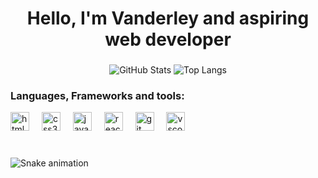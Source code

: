 <h1 align="center">Hello, I'm Vanderley and aspiring web developer</h1>

###

<div align="center">

![GitHub Stats](https://github-readme-stats.vercel.app/api?username=VanderleyOliveira&theme=transparent&bg_color=000&border_color=fff&show_icons=true&icon_color=228B22&title_color=fff&text_color=FFF)
 ![Top Langs](https://github-readme-stats-git-masterrstaa-rickstaa.vercel.app/api/top-langs/?username=VanderleyOliveira&layout=compact&bg_color=000&border_color=fff&title_color=fff&text_color=FFF)
  
</div>

###
### Languages, Frameworks and tools:
<div align="left">
  <img src="https://cdn.jsdelivr.net/gh/devicons/devicon/icons/html5/html5-original.svg" height="30" alt="html5 logo"  />
  <img width="12" />
  <img src="https://cdn.jsdelivr.net/gh/devicons/devicon/icons/css3/css3-original.svg" height="30" alt="css3 logo"  />
  <img width="12" />
  <img src="https://cdn.jsdelivr.net/gh/devicons/devicon/icons/javascript/javascript-original.svg" height="30" alt="javascript logo"  />
  <img width="12" />
  <img src="https://cdn.jsdelivr.net/gh/devicons/devicon/icons/react/react-original.svg" height="30" alt="react logo"  />
  <img width="12" />
  <img src="https://cdn.jsdelivr.net/gh/devicons/devicon/icons/git/git-original.svg" height="30" alt="git logo"  />
  <img width="12" />
  <img src="https://cdn.jsdelivr.net/gh/devicons/devicon/icons/vscode/vscode-original.svg" height="30" alt="vscode logo"  />
</div>

###

<br clear="both">

<img src="https://github.com/VanderleyOliveira/VanderleyOliveira/blob/output/github-contribution-grid-snake.gif" alt="Snake animation" />
